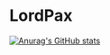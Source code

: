 # LordPax

[![Anurag's GitHub stats](https://github-readme-stats.vercel.app/api?username=LordPax&show_icons=true&theme=dark)](https://github.com/anuraghazra/github-readme-stats)

